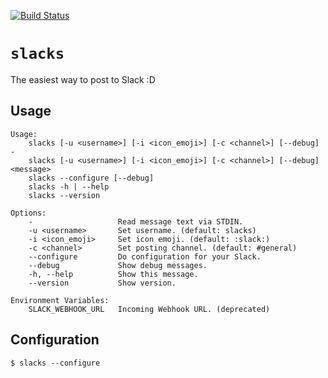 [![Build Status](https://travis-ci.org/sameyasu/slacks.svg?branch=master)](https://travis-ci.org/sameyasu/slacks)

# `slacks`

The easiest way to post to Slack :D

## Usage

```
Usage:
    slacks [-u <username>] [-i <icon_emoji>] [-c <channel>] [--debug] -
    slacks [-u <username>] [-i <icon_emoji>] [-c <channel>] [--debug] <message>
    slacks --configure [--debug]
    slacks -h | --help
    slacks --version

Options:
    -                   Read message text via STDIN.
    -u <username>       Set username. (default: slacks)
    -i <icon_emoji>     Set icon emoji. (default: :slack:)
    -c <channel>        Set posting channel. (default: #general)
    --configure         Do configuration for your Slack.
    --debug             Show debug messages.
    -h, --help          Show this message.
    --version           Show version.

Environment Variables:
    SLACK_WEBHOOK_URL   Incoming Webhook URL. (deprecated)
```

## Configuration

```
$ slacks --configure
```
